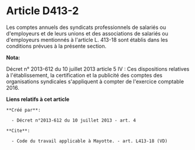 # Article D413-2

Les comptes annuels des syndicats professionnels de salariés ou d'employeurs et de leurs unions et des associations de
salariés ou d'employeurs mentionnés à l'article L. 413-18 sont établis dans les conditions prévues à la présente section.

**Nota:**

Décret n° 2013-612 du 10 juillet 2013 article 5 IV : Ces dispositions relatives à l'établissement, la certification et la
publicité des comptes des organisations syndicales s'appliquent à compter de l'exercice comptable 2016.

**Liens relatifs à cet article**

	**Créé par**:

	  - Décret n°2013-612 du 10 juillet 2013 - art. 4

	**Cite**:

	  - Code du travail applicable à Mayotte. - art. L413-18 (VD)
